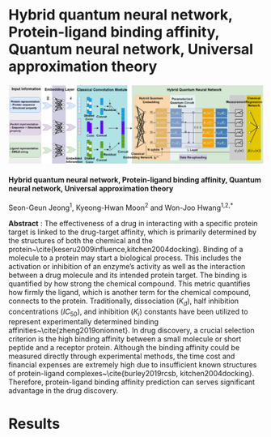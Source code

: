 # Hybrid quantum neural network, Protein-ligand binding affinity, Quantum neural network, Universal approximation theory

<img src="./imgs/MainFigure2.pdf">

#### Hybrid quantum neural network, Protein-ligand binding affinity, Quantum neural network, Universal approximation theory

Seon-Geun Jeong<sup>1</sup>, Kyeong-Hwan Moon<sup>2</sup> and Won-Joo Hwang<sup>1,2,*</sup>

**Abstract** : The effectiveness of a drug in interacting with a specific protein target is linked to the drug-target affinity, which is primarily determined by the structures of both the chemical and the protein~\cite{keseru2009influence,kitchen2004docking}. Binding of a molecule to a protein may start a biological process. This includes the activation or inhibition of an enzyme’s activity as well as the interaction between a drug molecule and its intended protein target. The binding is quantified by how strong the chemical compound. This metric quantifies how firmly the ligand, which is another term for the chemical compound, connects to the protein. Traditionally, dissociation ($K_d$), half inhibition concentrations ($IC_{50}$), and inhibition ($K_i$) constants have been utilized to represent experimentally determined binding affinities~\cite{zheng2019onionnet}. In drug discovery, a crucial selection criterion is the high binding affinity between a small molecule or short peptide and a receptor protein. Although the binding affinity could be measured directly through experimental methods, the time cost and financial expenses are extremely high due to insufficient known structures of protein-ligand complexes~\cite{burley2019rcsb, kitchen2004docking}. Therefore, protein-ligand binding affinity prediction can serves significant advantage in the drug discovery. 

# Results
